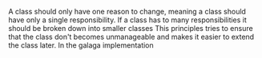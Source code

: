 A class should only have one reason to change, meaning a class should have only a single responsibility. If a class has to many responsibilities it should be broken down into smaller classes This principles tries to ensure that the class don't becomes unmanageable and makes it easier to extend the class later. In the galaga implementation 